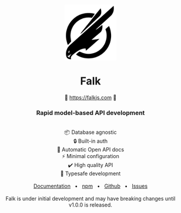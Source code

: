 <p align="center">
  <img src="logo.png" width="140px" align="center" alt="Falk logo" />
  <h1 align="center">Falk</h1>
  <p align="center">
    🤖 <a href="https://falkjs.com">https://falkjs.com</a> 🤖
    <br/>
    <h3 align="center">Rapid model-based API development</h3>
  </p>
</p>
<br/>
<div align="center">
    <div>📦 Database agnostic</div>
    <div>🔒 Built-in auth</div>
    <div>📄 Automatic Open API docs</div>
    <div>⚡ Minimal configuration</div>
    <div>✔️ High quality API</div>
    <div>🔑 Typesafe development</div>
  </div>
</div>
<br/>
<div align="center">
  <a href="https://falkjs.com">Documentation</a>
  <span>&nbsp;&nbsp;•&nbsp;&nbsp;</span>
  <a href="https://www.npmjs.com/package/falk">npm</a>
  <span>&nbsp;&nbsp;•&nbsp;&nbsp;</span>
  <a href="https://github.com/arnebjorgan/falk">Github</a>
  <span>&nbsp;&nbsp;•&nbsp;&nbsp;</span>
  <a href="https://github.com/arnebjorgan/falk/issues">Issues</a>
  <br />
</div>
</br>
<div align="center">Falk is under initial development and may have breaking changes until v1.0.0 is released.</div>